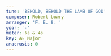 ```yaml
---
tune: 'BEHOLD, BEHOLD THE LAMB OF GOD'
composer: Robert Lowry
arranger: 'F. E. B. '
year: '-'
meter: 6s & 4s
key: A♭ Major
anacrusis: 0
---
```

